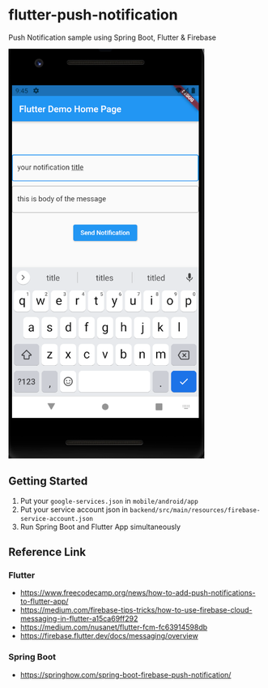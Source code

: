 # flutter-push-notification
Push Notification sample using Spring Boot, Flutter &amp; Firebase

 ![Index](screenshoots/home.png "Home")

 ## Getting Started
 1. Put your `google-services.json` in `mobile/android/app`
 2. Put your service account json in `backend/src/main/resources/firebase-service-account.json`
 3. Run Spring Boot and Flutter App simultaneously

## Reference Link
### Flutter
- https://www.freecodecamp.org/news/how-to-add-push-notifications-to-flutter-app/
- https://medium.com/firebase-tips-tricks/how-to-use-firebase-cloud-messaging-in-flutter-a15ca69ff292
- https://medium.com/nusanet/flutter-fcm-fc63914598db
- https://firebase.flutter.dev/docs/messaging/overview

### Spring Boot
- https://springhow.com/spring-boot-firebase-push-notification/
